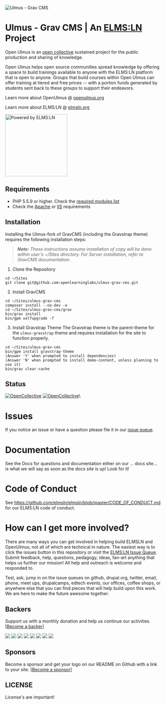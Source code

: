![Ulmus - Grav CMS](https://raw.githubusercontent.com/elmsln/elmsln/master/docs/assets/snowflake-with-text.png "Ulmus - Grav CMS")

# Ulmus - Grav CMS | An [ELMS:LN](https://www.elmsln.org/) Project

Open Ulmus is an [open collective](https://opencollective.com/openulmus "Open Collective - Open Ulmus") sustained project for the public production and sharing of knowledge.

Open Ulmus helps open source communities spread knowledge by offering a space to build trainings available to anyone with the ELMS:LN platform that is open to anyone. Groups that build courses within Open Ulmus can offer training at tiered and free prices -- with a portion funds generated by students sent back to these groups to support their endeavors.

Learn more about OpenUlmus @ [openulmus.org](https://www.openulmus.org/)

Learn more about ELMS:LN @ [elmsln.org](https://www.elmsln.org "elmsln.org")

<img src="https://opencollective-production.s3-us-west-1.amazonaws.com/ef668240-c9ac-11e7-a3f9-dd744d5ccb80.png" height="200" title="Open Ulmus  Powered by ELMS:LN" alt="Powered by ELMS:LN">

## Requirements
- PHP 5.5.9 or higher. Check the [required modules list](https://learn.getgrav.org/basics/requirements#php-requirements)
- Check the [Apache](https://learn.getgrav.org/basics/requirements#apache-requirements) or [IIS](https://learn.getgrav.org/basics/requirements#iis-requirements) requirements

## Installation

Installing the Ulmus-fork of GravCMS (including the Gravstrap theme) requires the following installation steps:

> _**Note:** These instructions assume installation of copy will be done within user's ~/Sites directory. For Server installation, refer to GravCMS documentation._

1. Clone the Repository
```
cd ~/Sites
git clone git@github.com:openlearninglabs/ulmus-grav-cms.git
```

2. Install GravCMS
```
cd ~/Sites/ulmus-grav-cms
composer install --no-dev -o
cd ~/Sites/ulmus-grav-cms/grav
bin/grav install
bin/gpm selfupgrade -f
```

3. Install Gravstrap Theme
The Gravstrap theme is the parent-theme for the `ulmus-gravstrap` theme and requires installation for the site to function properly.
```
cd ~/Sites/ulmus-grav-cms
bin/gpm install gravstrap-theme
(Answer 'Y' when prompted to install dependencies)
(Answer 'N' when prompted to install demo-content, unless planning to use it)
bin/grav clear-cache
```


## Status

 [![OpenCollective](https://opencollective.com/openulmus/backers/badge.svg)](#backers) [![OpenCollective](https://opencollective.com/openulmus/sponsors/badge.svg)](#sponsors)\

# Issues

If you notice an issue or have a question please file it in our [issue queue](https://github.com/openulmus/openulmus.org/issues).

# Documentation

See the Docs for questions and documentation either on our ... docs site... is what we will say as soon as the docs site is up! Look for it!

# Code of Conduct

See https://github.com/elmsln/elmsln/blob/master/CODE_OF_CONDUCT.md for our ELMS:LN code of conduct.

# How can I get more involved?

There are many ways you can get involved in helping build ELMSLN and OpenUlmus; not all of which are technical in nature. The easiest way is to click the issues button in this repository or visit the [ELMS:LN Issue Queue](https://github.com/elmsln/elmsln/issues "ELMS Learning Network Issue Queue"). Submit feedback, help, questions, pedagogy, ideas, fan-art anything that helps us further our mission! All help and outreach is welcome and responded to.

Test, ask, jump in on the issue queues on github, drupal.org, twitter, email, phone, meet ups, drupalcamps, edtech events, our offices, coffee shops, or anywhere else that you can find pieces that will help build upon this work. We are here to make the future awesome together.

## Backers
Support us with a monthly donation and help us continue our activities. [[Become a backer](https://opencollective.com/openulmus#backer)]

<a href="https://opencollective.com/openulmus/backer/0/website" target="_blank"><img src="https://opencollective.com/openulmus/backer/0/avatar.svg"></a>
<a href="https://opencollective.com/openulmus/backer/1/website" target="_blank"><img src="https://opencollective.com/openulmus/backer/1/avatar.svg"></a>
<a href="https://opencollective.com/openulmus/backer/2/website" target="_blank"><img src="https://opencollective.com/openulmus/backer/2/avatar.svg"></a>
<a href="https://opencollective.com/openulmus/backer/3/website" target="_blank"><img src="https://opencollective.com/openulmus/backer/3/avatar.svg"></a>
<a href="https://opencollective.com/openulmus/backer/4/website" target="_blank"><img src="https://opencollective.com/openulmus/backer/4/avatar.svg"></a>
<a href="https://opencollective.com/openulmus/backer/5/website" target="_blank"><img src="https://opencollective.com/openulmus/backer/5/avatar.svg"></a>
<a href="https://opencollective.com/openulmus/backer/6/website" target="_blank"><img src="https://opencollective.com/openulmus/backer/6/avatar.svg"></a>
<a href="https://opencollective.com/openulmus/backer/7/website" target="_blank"><img src="https://opencollective.com/openulmus/backer/7/avatar.svg"></a>


## Sponsors
Become a sponsor and get your logo on our README on Github with a link to your site. [[Become a sponsor](https://opencollective.com/openulmus#sponsor)]


## LICENSE

License's are important!
